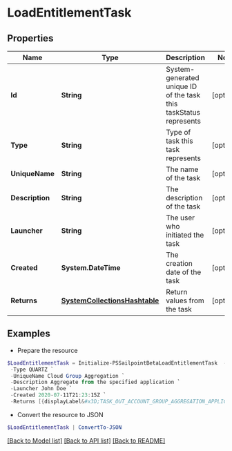 # LoadEntitlementTask
## Properties

Name | Type | Description | Notes
------------ | ------------- | ------------- | -------------
**Id** | **String** | System-generated unique ID of the task this taskStatus represents | [optional] 
**Type** | **String** | Type of task this task represents | [optional] 
**UniqueName** | **String** | The name of the task | [optional] 
**Description** | **String** | The description of the task | [optional] 
**Launcher** | **String** | The user who initiated the task | [optional] 
**Created** | **System.DateTime** | The creation date of the task | [optional] 
**Returns** | [**SystemCollectionsHashtable**](.md) | Return values from the task | [optional] 

## Examples

- Prepare the resource
```powershell
$LoadEntitlementTask = Initialize-PSSailpointBetaLoadEntitlementTask  -Id ef38f94347e94562b5bb8424a56397d8 `
 -Type QUARTZ `
 -UniqueName Cloud Group Aggregation `
 -Description Aggregate from the specified application `
 -Launcher John Doe `
 -Created 2020-07-11T21:23:15Z `
 -Returns [{displayLabel&#x3D;TASK_OUT_ACCOUNT_GROUP_AGGREGATION_APPLICATIONS, attributeName&#x3D;applications}, {displayLabel&#x3D;TASK_OUT_ACCOUNT_GROUP_AGGREGATION_TOTAL, attributeName&#x3D;total}, {displayLabel&#x3D;TASK_OUT_ACCOUNT_GROUP_AGGREGATION_CREATED, attributeName&#x3D;groupsCreated}, {displayLabel&#x3D;TASK_OUT_ACCOUNT_GROUP_AGGREGATION_UPDATED, attributeName&#x3D;groupsUpdated}, {displayLabel&#x3D;TASK_OUT_ACCOUNT_GROUP_AGGREGATION_DELETED, attributeName&#x3D;groupsDeleted}]
```

- Convert the resource to JSON
```powershell
$LoadEntitlementTask | ConvertTo-JSON
```

[[Back to Model list]](../README.md#documentation-for-models) [[Back to API list]](../README.md#documentation-for-api-endpoints) [[Back to README]](../README.md)

